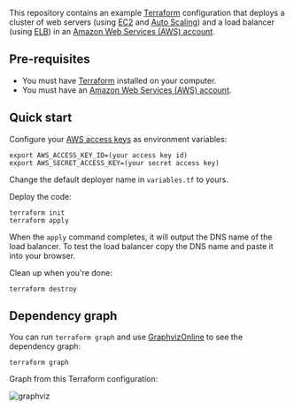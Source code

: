 
This repository contains an example [Terraform](https://www.terraform.io/) configuration that deploys a cluster of web servers 
(using [EC2](https://aws.amazon.com/ec2/) and [Auto Scaling](https://aws.amazon.com/autoscaling/)) and a load balancer
(using [ELB](https://aws.amazon.com/elasticloadbalancing/)) in an [Amazon Web Services (AWS) 
account](http://aws.amazon.com/).

## Pre-requisites

* You must have [Terraform](https://www.terraform.io/) installed on your computer. 
* You must have an [Amazon Web Services (AWS) account](http://aws.amazon.com/).

## Quick start

Configure your [AWS access 
keys](http://docs.aws.amazon.com/general/latest/gr/aws-sec-cred-types.html#access-keys-and-secret-access-keys) as 
environment variables:

```
export AWS_ACCESS_KEY_ID=(your access key id)
export AWS_SECRET_ACCESS_KEY=(your secret access key)
```
Change the default deployer name in `variables.tf` to yours.


Deploy the code:

```
terraform init
terraform apply
```

When the `apply` command completes, it will output the DNS name of the load balancer. To test the load balancer copy the DNS name and paste it into your browser.

Clean up when you're done:

```
terraform destroy
```
## Dependency graph

You can run `terraform graph` and use [GraphvizOnline](https://dreampuf.github.io/GraphvizOnline/) to see the dependency graph:

```
terraform graph
```

Graph from this Terraform configuration:

![graphviz](https://user-images.githubusercontent.com/96750403/190396200-3cd19b3b-ee67-447e-88b9-c4fac3533ba5.png)




